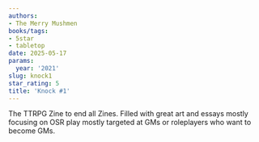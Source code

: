 ```yaml
---
authors:
- The Merry Mushmen
books/tags:
- 5star
- tabletop
date: 2025-05-17
params:
  year: '2021'
slug: knock1
star_rating: 5
title: 'Knock #1'
---
```


The TTRPG Zine to end all Zines. Filled with great art and essays mostly focusing on OSR play mostly targeted at GMs or roleplayers who want to become GMs. 

<!--more-->